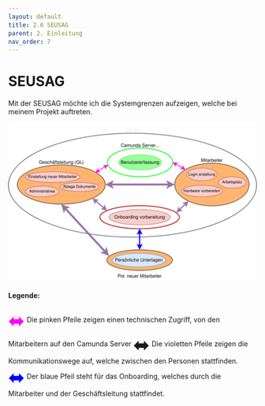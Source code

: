 ```yaml
---
layout: default
title: 2.6 SEUSAG
parent: 2. Einleitung
nav_order: 7
---
```


# SEUSAG

Mit der SEUSAG möchte ich die Systemgrenzen aufzeigen, welche bei meinem Projekt auftreten.

![SEUSAG](../../ressources/docs/SEUSAG/SEUSAG.svg)

#### Legende:
<span style="font-size: 40px; color: magenta; vertical-align: middle;">⬌</span>
Die pinken Pfeile zeigen einen technischen Zugriff, von den Mitarbeitern auf den Camunda Server
<span style="font-size: 40px; color: 9673A6; vertical-align: middle;">⬌</span>
Die violetten Pfeile zeigen die Kommunikationswege auf, welche zwischen den Personen stattfinden.  
<span style="font-size: 40px; color: blue; vertical-align: middle;">⬌</span>
Der blaue Pfeil steht für das Onboarding, welches durch die Mitarbeiter und der Geschäftsleitung stattfindet. 



